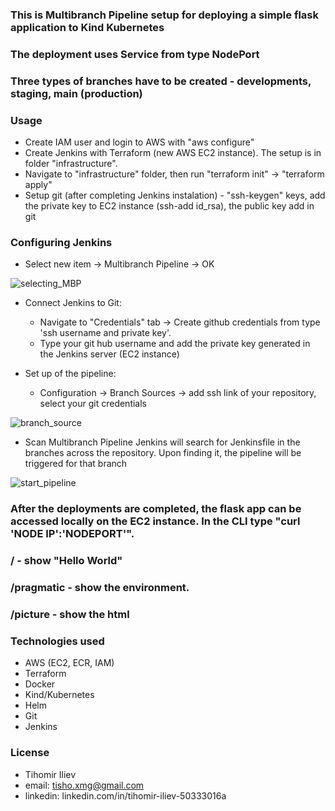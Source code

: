 ### This is Multibranch Pipeline setup for deploying a simple flask application to Kind Kubernetes
### The deployment uses Service from type NodePort
### Three types of branches have to be created - developments, staging, main (production)

### Usage
  - Create IAM user and login to AWS with "aws configure" 
  - Create Jenkins with Terraform (new AWS EC2 instance). The setup is in folder "infrastructure".  
  - Navigate to "infrastructure" folder, then run "terraform init" -> "terraform apply"
  - Setup git (after completing Jenkins instalation) - "ssh-keygen" keys, add the private key to EC2 instance (ssh-add id_rsa), the public key add in git

### Configuring Jenkins

 - Select new item -> Multibranch Pipeline -> OK

![selecting_MBP](https://user-images.githubusercontent.com/44411127/215773175-bf94c4d3-f0c4-436c-a76a-4d9cd6f22b6d.PNG)

 - Connect Jenkins to Git:
 	- Navigate to "Credentials" tab -> Create github credentials from type 'ssh username and private key'. 
	- Type your git hub username and add the private key generated in the Jenkins server (EC2 instance)

 - Set up of the pipeline:
 	- Configuration -> Branch Sources -> add ssh link of your repository, select your git credentials

![branch_source](https://user-images.githubusercontent.com/44411127/215773250-34684296-b772-461e-9146-72ff6b6c071d.PNG)

 - Scan Multibranch Pipeline 
	Jenkins will search for Jenkinsfile in the branches across the repository. Upon finding it, the pipeline will be triggered for that branch 

![start_pipeline](https://user-images.githubusercontent.com/44411127/215773339-6515c136-3988-4189-93fc-ac98dac3c1fd.PNG)
 
### After the deployments are completed, the flask app can be accessed locally on the EC2 instance. In the CLI type "curl 'NODE IP':'NODEPORT'".
### / - show "Hello World"
### /pragmatic - show the environment. 
### /picture - show the html 

### Technologies used
  - AWS (EC2, ECR, IAM)	
  - Terraform
  - Docker 
  - Kind/Kubernetes
  - Helm
  - Git
  - Jenkins

### License
  - Tihomir Iliev
  - email: tisho.xmg@gmail.com
  - linkedin: linkedin.com/in/tihomir-iliev-50333016a
  

